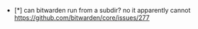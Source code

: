 - [*] can bitwarden run from a subdir? no it apparently cannot https://github.com/bitwarden/core/issues/277
